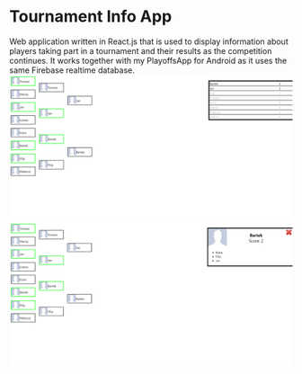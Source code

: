# Tournament Info App
Web application written in React.js that is used to display information about players taking part in a tournament and their results as the competition continues.
It works together with my PlayoffsApp for Android as it uses the same Firebase realtime database.
![Play-off ladder and scores table](screen1.png)
![Play-off ladder and player's info](screen2.png)
